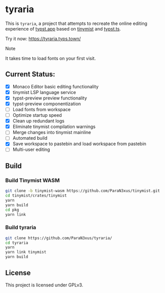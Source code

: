 # tyraria

This is `tyraria`, a project that attempts to recreate the online editing experience of [typst.app]("https://typst.app/") based on [tinymist]("https://github.com/myriad-dreamin/tinymist") and [typst.ts]("https://github.com/Myriad-Dreamin/typst.ts").

Try it now: https://tyraria.typs.town/

> [!NOTE]
> It takes time to load fonts on your first visit.

## Current Status:

- [x] Monaco Editor basic editing functionality
- [x] tinymist LSP language service
- [x] typst-preview preview functionality
- [x] typst-preview componentization
- [ ] Load fonts from workspace
- [ ] Optimize startup speed
- [x] Clean up redundant logs
- [x] Eliminate tinymist compilation warnings
- [ ] Merge changes into tinymist mainline
- [ ] Automated build
- [x] Save workspace to pastebin and load workspace from pastebin
- [ ] Multi-user editing

## Build

### Build Tinymist WASM

```sh
git clone -b tinymist-wasm https://github.com/ParaN3xus/tinymist.git
cd tinymist/crates/tinymist
yarn
yarn build
cd pkg
yarn link
```

### Build tyraria

```sh
git clone https://github.com/ParaN3xus/tyraria/
cd tyraria
yarn
yarn link tinymist
yarn build
```

## License

This project is licensed under GPLv3.
